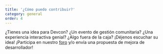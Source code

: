 ```yaml
---
title: '¿Cómo puedo contribuir?'
category: general
order: 4
---
```


¿Tienes una idea para Devcon? ¿Un evento de gestión comunitaria? ¿Una experiencia interactiva genial? ¿Algo fuera de la caja? ¡Déjenos escuchar su idea! ¡Participa en nuestro [foro](https://forum.devcon.org/) y/o envía una propuesta de mejora de desarrollador!
